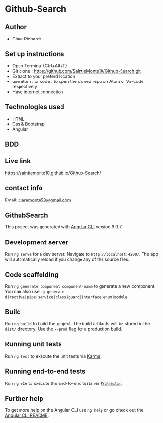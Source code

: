 # Github-Search

## Author
 * Clare Richards

## Set up instructions
* Open Terminal {Ctrl+Alt+T}
* Git clone : https://github.com/SaintieMonte10/Github-Search.git
* Extract to your preferd location
* use atom . or code . to open the cloned repo on Atom or  Vs-code respectively
* Have internet connection

## Technologies used
* HTML
* Css & Bootstrap
* Angular

## BDD


## Live link
 https://saintiemonte10.github.io/Github-Search/


## contact info
Email: claremonte53@gmail.com

## GithubSearch

This project was generated with [Angular CLI](https://github.com/angular/angular-cli) version 9.0.7.

## Development server

Run `ng serve` for a dev server. Navigate to `http://localhost:4200/`. The app will automatically reload if you change any of the source files.

## Code scaffolding

Run `ng generate component component-name` to generate a new component. You can also use `ng generate directive|pipe|service|class|guard|interface|enum|module`.

## Build

Run `ng build` to build the project. The build artifacts will be stored in the `dist/` directory. Use the `--prod` flag for a production build.

## Running unit tests

Run `ng test` to execute the unit tests via [Karma](https://karma-runner.github.io).

## Running end-to-end tests

Run `ng e2e` to execute the end-to-end tests via [Protractor](http://www.protractortest.org/).

## Further help

To get more help on the Angular CLI use `ng help` or go check out the [Angular CLI README](https://github.com/angular/angular-cli/blob/master/README.md).
